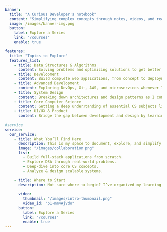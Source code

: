 ```yaml
---
banner:
  title: "A Curious Developer's notebook"
  content: "Simplifying complex concepts through notes, videos, and real-world explorations."
  image: /images/banner-img.png
  button:
    label: Explore a Series
    link: "/courses"
    enable: true

features:
  title: "Topics to Explore"
  features_list:
    - title: Data Structures & Algorithms
      content: Solving problems and optimizing solutions to get better at logic.
    - title: Development
      content: Build complete web applications, from concept to deployment, using industry relevant techstack.
    - title: Advanced Development
      content: Exploring DevOps, Git, AWS, and microservices whenever I go beyond the basics.
    - title: System Design
      content: Breaking down architectures and design patterns as I come across them.
    - title: Core Computer Science
      content: Getting a deep understanding of essential CS subjects like Networks, Databases.
    - title: UI/UX & Product 
      content: Bridge the gap between development and design by learning core principles.
    
#service
service:
  our_service:
    - title: What You’ll Find Here
      description: This is my space to document, explore, and simplify software engineering. Expect deep dives on a particular subject through series containing notes, videos and much more.
      image: "/images/collaboration.png"
      list:
        - Build full-stack applications from scratch.
        - Explore DSA through real-world problems.
        - Deep-dive into core CS concepts.
        - Analyze & design scalable systems.
   
    - title: Where to Start
      description: Not sure where to begin? I’ve organized my learning into different series so you can jump in based on what interests you most.

      video:
        thumbnail: "/images/intro-thumbnail.png"
        video_id: "p1-mm4AjVdo" 
      button:
        label: Explore a Series
        link: "/courses"
        enable: true
---
```

